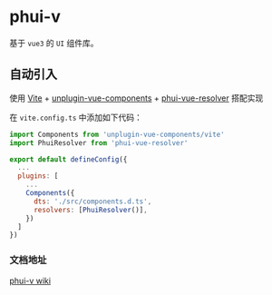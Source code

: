 # phui-v

基于 `vue3` 的 `UI` 组件库。

## 自动引入

使用 [Vite](https://cn.vitejs.dev/) + [unplugin-vue-components](https://www.npmjs.com/package/unplugin-vue-components) + [phui-vue-resolver](https://www.npmjs.com/package/phui-vue-resolver) 搭配实现

在 `vite.config.ts` 中添加如下代码：

```javascript
import Components from 'unplugin-vue-components/vite'
import PhuiResolver from 'phui-vue-resolver'

export default defineConfig({
  ...
  plugins: [
    ...
    Components({
      dts: './src/components.d.ts',
      resolvers: [PhuiResolver()],
    })
  ]
})
```

### 文档地址

[phui-v wiki](https://gitee.com/towardly/phui-v/wikis/Home)
